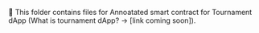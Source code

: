 🔵 This folder contains files for Annoatated smart contract for Tournament dApp (What is tournament dApp? -> [link coming soon]).
